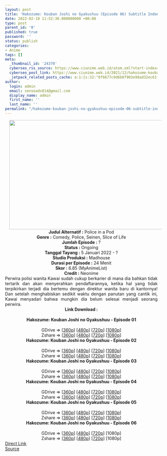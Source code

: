 ```yaml
---
layout: post
title: 'Hakozume: Kouban Joshi no Gyakushuu (Episode 06) Subtitle Indonesia'
date: 2022-02-10 11:52:30.000000000 +00:00
type: post
parent_id: '0'
published: true
password: ''
status: publish
categories:
- Anime
tags: []
meta:
  _thumbnail_id: '24370'
  cyberseo_rss_source: https://www.ciunime.web.id/atom.xml?start-index=1
  cyberseo_post_link: https://www.ciunime.web.id/2021/12/hakozume-kouban-joshi-no-gyakushuu.html
  _jetpack_related_posts_cache: a:1:{s:32:"8f6677c9d6b0f903e98ad32ec61f8deb";a:2:{s:7:"expires";i:1645395498;s:7:"payload";a:3:{i:0;a:1:{s:2:"id";i:23536;}i:1;a:1:{s:2:"id";i:23425;}i:2;a:1:{s:2:"id";i:24539;}}}}
author:
  login: admin
  email: senseads014@gmail.com
  display_name: admin
  first_name: ''
  last_name: ''
permalink: "/hakozume-kouban-joshi-no-gyakushuu-episode-06-subtitle-indonesia/"
---
```

<div class="separator" style="clear: both; text-align: center;"><a href="https://blogger.googleusercontent.com/img/a/AVvXsEhbZGpVY67o0i1EQdPgl1G2KYMLEQ-or0_Ul5aF2RUkP0J2LCQ1Fw_gOcC6kWAhpFXcYvkZc10SXMrJSWX-eRoGQnGDK_YpdFSEOq7fZKHPk1FKsyV1iqCTYt8v-CeyKTyEG9V9z_C--Hi65jkmEo2eHRS_5_1486pscEdA1zewr0wogRKn0IYUlJPu=s1280" style="margin-left: 1em; margin-right: 1em;"><img border="0" data-original-height="720" data-original-width="1280" height="360" src="{{ site.baseurl }}/assets/2022/02/AVvXsEhbZGpVY67o0i1EQdPgl1G2KYMLEQ-or0_Ul5aF2RUkP0J2LCQ1Fw_gOcC6kWAhpFXcYvkZc10SXMrJSWX-eRoGQnGDK_YpdFSEOq7fZKHPk1FKsyV1iqCTYt8v-CeyKTyEG9V9z_C--Hi65jkmEo2eHRS_5_1486pscEdA1zewr0wogRKn0IYUlJPu=w640-h360" width="640" /></a></div>
<div class="separator" style="clear: both; text-align: center;"></div>
<div style="text-align: center;"><b>Judul</b><b><b> Alternatif</b> :</b> Police in a Pod</div>
<div style="text-align: center;"><b><b>Genre :</b></b> Comedy, Police, Seinen, Slice of Life</div>
<div style="text-align: center;"><b>Jumlah Episode :</b> ?<br /><b>Status :&nbsp;</b>Ongoing<br /><b>Tanggal Tayang :</b> 5 Januari 2022 - ?<br /><b>Studio Produksi :</b>&nbsp;Madhouse<br /><b>Durasi per Episode :</b> 24 Menit</div>
<div style="text-align: center;"><b>Skor :</b> 6.85 (MyAnimeList)</div>
<div style="text-align: center;"><b>Credit :</b>&nbsp;Neonime</div>
<div style="text-align: center;"></div>
<div style="text-align: justify;">Perwira polisi wanita Kawai sudah cukup berkarier di mana dia bahkan tidak tertarik dan akan menyerahkan pendaftarannya, ketika hal yang tidak terpikirkan terjadi dia bertemu dengan direktur wanita baru di kantornya! Dan setelah menghabiskan sedikit waktu dengan panutan yang cantik ini, Kawai menyadari bahwa mungkin dia belum selesai menjadi seorang perwira.</div>
<div style="text-align: justify;"></div>
<div style="text-align: justify;"></div>
<div style="text-align: center;">
<div style="text-align: center;">
<div style="text-align: left;">
<div style="text-align: center;"><b>Link Download :</b></div>
<div style="text-align: center;"><b><br /></b></div>
<div style="text-align: center;"><span style="text-align: left;"><b>Hakozume: Kouban Joshi no Gyakushuu&nbsp;</b></span><b>- Episode 01</b></div>
<div style="text-align: center;"><b><br /></b></div>
<div style="text-align: center;">GDrive =&gt; [<a href="https://www.mp4upload.com/mghoetzcqpfw" target="_blank" rel="noopener">360p</a>] [<a href="https://acefile.co/f/64522881/neonime_hakozume_01-480p-zip" target="_blank" rel="noopener">480p</a>] [<a href="https://acefile.co/f/64522885/neonime_hakozume_01-720p-zip" target="_blank" rel="noopener">720p</a>] [<a href="https://acefile.co/f/64522890/neonime_hakozume_01-1080p-zip" target="_blank" rel="noopener">1080p</a>]</div>
<div style="text-align: center;">Zshare =&gt; [<a href="https://www71.zippyshare.com/v/VzRojkLF/file.html" target="_blank" rel="noopener">360p</a>] [<a href="https://www98.zippyshare.com/v/UIxl0CwY/file.html" target="_blank" rel="noopener">480p</a>] [<a href="https://www75.zippyshare.com/v/htLywff2/file.html" target="_blank" rel="noopener">720p</a>] [<a href="https://www113.zippyshare.com/v/ufzX8dxv/file.html" target="_blank" rel="noopener">1080p</a>]</div>
<div style="text-align: center;"></div>
<div style="text-align: center;">
<div><span style="text-align: left;"><b>Hakozume: Kouban Joshi no Gyakushuu&nbsp;</b></span><b>- Episode 02</b></div>
<div><b><br /></b></div>
<div>GDrive =&gt; [<a href="https://www.mp4upload.com/knmwag7ntwjw" target="_blank" rel="noopener">360p</a>] [<a href="https://acefile.co/f/65208411/neonime_hakozume_02-480p-zip" target="_blank" rel="noopener">480p</a>] [<a href="https://acefile.co/f/65208593/neonime_hakozume_02-720p-zip" target="_blank" rel="noopener">720p</a>] [<a href="https://acefile.co/f/65208911/neonime_hakozume_02-1080p-zip" target="_blank" rel="noopener">1080p</a>]</div>
<div>Zshare =&gt; [<a href="https://www74.zippyshare.com/v/xznYduAF/file.html" target="_blank" rel="noopener">360p</a>] [<a href="https://www27.zippyshare.com/v/tZr8gmWk/file.html" target="_blank" rel="noopener">480p</a>] [<a href="https://www67.zippyshare.com/v/UlhmUlL1/file.html" target="_blank" rel="noopener">720p</a>] [<a href="https://www10.zippyshare.com/v/zqNgcupx/file.html" target="_blank" rel="noopener">1080p</a>]</div>
<div></div>
<div>
<div><span style="text-align: left;"><b>Hakozume: Kouban Joshi no Gyakushuu&nbsp;</b></span><b>- Episode 03</b></div>
<div><b><br /></b></div>
<div>GDrive =&gt; [<a href="https://www.mp4upload.com/h5eporg0a4ph" target="_blank" rel="noopener">360p</a>] [<a href="https://acefile.co/f/65790000/neonime_hakozume_03-480p-zip" target="_blank" rel="noopener">480p</a>] [<a href="https://acefile.co/f/65790329/neonime_hakozume_03-720p-zip" target="_blank" rel="noopener">720p</a>] [<a href="https://acefile.co/f/65790690/neonime_hakozume_03-1080p-zip" target="_blank" rel="noopener">1080p</a>]</div>
<div>Zshare =&gt; [<a href="https://www101.zippyshare.com/v/bOpszk7H/file.html" target="_blank" rel="noopener">360p</a>] [<a href="https://www11.zippyshare.com/v/FIoYN46s/file.html" target="_blank" rel="noopener">480p</a>] [<a href="https://www6.zippyshare.com/v/Y40xVmz3/file.html" target="_blank" rel="noopener">720p</a>] [<a href="https://www113.zippyshare.com/v/fNFb0LzQ/file.html" target="_blank" rel="noopener">1080p</a>]</div>
</div>
<div></div>
<div>
<div><span style="text-align: left;"><b>Hakozume: Kouban Joshi no Gyakushuu&nbsp;</b></span><b>- Episode 04</b></div>
<div><b><br /></b></div>
<div>GDrive =&gt; [<a href="https://www.mp4upload.com/ze3fs6ca73yy" target="_blank" rel="noopener">360p</a>] [<a href="https://acefile.co/f/66361551/neonime_hakozume_04-480p-zip" target="_blank" rel="noopener">480p</a>] [<a href="https://acefile.co/f/66361773/neonime_hakozume_04-720p-zip" target="_blank" rel="noopener">720p</a>] [<a href="https://acefile.co/f/66362029/neonime_hakozume_04-1080p-zip" target="_blank" rel="noopener">1080p</a>]</div>
<div>Zshare =&gt; [<a href="https://www9.zippyshare.com/v/LoAiorPR/file.html" target="_blank" rel="noopener">360p</a>] [<a href="https://www51.zippyshare.com/v/aV938q70/file.html" target="_blank" rel="noopener">480p</a>] [<a href="https://www91.zippyshare.com/v/emp5pNNL/file.html" target="_blank" rel="noopener">720p</a>] [<a href="https://www35.zippyshare.com/v/ZIRHnvt0/file.html" target="_blank" rel="noopener">1080p</a>]</div>
</div>
<div></div>
<div>
<div><span style="text-align: left;"><b>Hakozume: Kouban Joshi no Gyakushuu&nbsp;</b></span><b>- Episode 05</b></div>
<div><b><br /></b></div>
<div>GDrive =&gt; [<a href="https://www.mp4upload.com/746xs01k2sf8" target="_blank" rel="noopener">360p</a>] [<a href="https://www.mp4upload.com/etkgju0r3pxc" target="_blank" rel="noopener">480p</a>] [<a href="https://www.mp4upload.com/ws0triehsv18" target="_blank" rel="noopener">720p</a>] [<a href="https://mir.cr/F1L3ZJX9" target="_blank" rel="noopener">1080p</a>]</div>
<div>Zshare =&gt; [<a href="https://www84.zippyshare.com/v/Lksi96gX/file.html" target="_blank" rel="noopener">360p</a>] [<a href="https://www8.zippyshare.com/v/r4Wu7ung/file.html" target="_blank" rel="noopener">480p</a>] [<a href="https://www29.zippyshare.com/v/nbsgDbso/file.html" target="_blank" rel="noopener">720p</a>] [<a href="https://www49.zippyshare.com/v/MWl2g4Nr/file.html" target="_blank" rel="noopener">1080p</a>]</div>
</div>
<div></div>
<div>
<div><span style="text-align: left;"><b>Hakozume: Kouban Joshi no Gyakushuu&nbsp;</b></span><b>- Episode 06</b></div>
<div><b><br /></b></div>
<div>GDrive =&gt; [<a href="https://www.mp4upload.com/t1fffc5ttrji" target="_blank" rel="noopener">360p</a>] [<a href="https://www.mp4upload.com/00b4uafons1s" target="_blank" rel="noopener">480p</a>] [<a href="https://www.mp4upload.com/0b7api4pmrg4" target="_blank" rel="noopener">720p</a>] [1080p]</div>
<div>Zshare =&gt; [<a href="https://www95.zippyshare.com/v/MAQqCohW/file.html" target="_blank" rel="noopener">360p</a>] [<a href="https://www95.zippyshare.com/v/pY3bbA7m/file.html" target="_blank" rel="noopener">480p</a>] [<a href="https://www92.zippyshare.com/v/DBwK1NNG/file.html" target="_blank" rel="noopener">720p</a>] [1080p]</div>
</div>
</div>
</div>
</div>
</div>
<link rel="stylesheet" href="https://cdnjs.cloudflare.com/ajax/libs/font-awesome/4.7.0/css/font-awesome.min.css" />
<div class="divbtn"> <a href="https://handymansurrender.com/fihup8buzv?key=94550f7ce39444073321dde3b8782f97" class="btn"><i class="fa fa-download"></i> Direct Link</a> <br /><a href="https://www.ciunime.web.id/2021/12/hakozume-kouban-joshi-no-gyakushuu.html">Source</a> </div>
